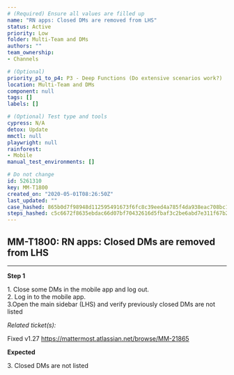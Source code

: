 ```yaml
---
# (Required) Ensure all values are filled up
name: "RN apps: Closed DMs are removed from LHS"
status: Active
priority: Low
folder: Multi-Team and DMs
authors: ""
team_ownership: 
- Channels

# (Optional)
priority_p1_to_p4: P3 - Deep Functions (Do extensive scenarios work?)
location: Multi-Team and DMs
component: null
tags: []
labels: []

# (Optional) Test type and tools
cypress: N/A
detox: Update
mmctl: null
playwright: null
rainforest: 
- Mobile
manual_test_environments: []

# Do not change
id: 5261310
key: MM-T1800
created_on: "2020-05-01T08:26:50Z"
last_updated: ""
case_hashed: 865b0d7f98948d112595491673f6fc8c39eed4a785f4da938eac708bc16760cdc43895859df550461e0b3de1890c642c
steps_hashed: c5c6672f8635ebdac66d07bf70432616d5fbaf3c2be6abd7e311f67b2a0590446ed27b3e6a9700006d4e876fdf0d3b21
---
```


<!-- (Auto-generated) Based on frontmatter's "key" and "name" -->

## MM-T1800: RN apps: Closed DMs are removed from LHS

---

**Step 1**

1\. Close some DMs in the mobile app and log out.\
2\. Log in to the mobile app.\
3.Open the main sidebar (LHS) and verify previously closed DMs are not listed

_Related ticket(s):_

Fixed v1.27 <https://mattermost.atlassian.net/browse/MM-21865>

**Expected**

3\. Closed DMs are not listed
